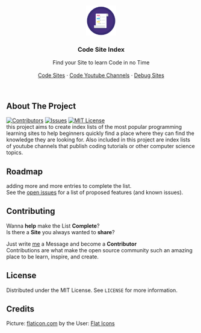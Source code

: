 <br />
<p align="center">
  <a href="https://github.com/fj-gruenewald/index_of_code_learning_websites">
    <img src="img/readmeIndex.svg" alt="Logo" width="80" height="80">
  </a>
  
  <h3 align="center">Code Site Index</h3>

  <p align="center">
    Find your Site to learn Code in no Time
    <br />
    <br />
    <a href="https://github.com/fj-gruenewald/index_of_code_learning_websites/blob/main/index/code-site-index.md">Code Sites</a>
    ·
    <a href="https://github.com/fj-gruenewald/index_of_code_learning_websites/blob/main/index/code-youtube-channels.md">Code Youtube Channels</a>
    ·
    <a href="https://github.com/fj-gruenewald/index_of_code_learning_websites/blob/main/index/debug-site-index.md">Debug Sites</a>
  </p>
</p>

<br/>

## About The Project

[![Contributors][contributors-shield]][contributors-url] [![Issues][issues-shield]][issues-url] [![MIT License][license-shield]][license-url] <br/>
this project aims to create index lists of the most popular programming learning sites to help beginners quickly find a place where they can find the knowledge they are looking for. Also included in this project are index lists of youtube channels that publish coding tutorials or other computer science topics.

## Roadmap

adding more and more entries to complete the list. <br/>
See the [open issues](https://github.com/fj-gruenewald/index_of_code_learning_websites/issues) for a list of proposed features (and known issues).

## Contributing

Wanna **help** make the List **Complete**? <br/>
Is there a **Site** you always wanted to **share**? <br/>

Just write [me](https://github.com/fj-gruenewald) a Message and become a **Contributor** <br/>
Contributions are what make the open source community such an amazing place to be learn, inspire, and create.

## License

Distributed under the MIT License. See `LICENSE` for more information.

## Credits

Picture: [flaticon.com](https://www.flaticon.com/de/) by the User: [Flat Icons](https://www.flaticon.com/de/autoren/flat-icons)



[contributors-shield]: https://img.shields.io/github/contributors/fj-gruenewald/index_of_code_learning_websites.svg?style=for-the-badge
[contributors-url]: https://github.com/fj-gruenewald/index_of_code_learning_websites/graphs/contributors

[issues-shield]: https://img.shields.io/github/issues/fj-gruenewald/index_of_code_learning_websites.svg?style=for-the-badge
[issues-url]: https://github.com/fj-gruenewald/index_of_code_learning_websites/issues

[license-shield]: https://img.shields.io/github/license/fj-gruenewald/index_of_code_learning_websites.svg?style=for-the-badge
[license-url]: https://github.com/fj-gruenewald/index_of_code_learning_websites/blob/master/LICENSE.txt
